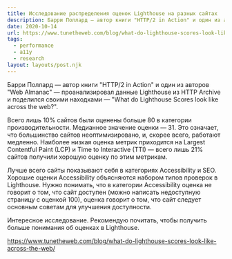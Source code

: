 ```yaml
---
title: Исследование распределения оценок Lighthouse на разных сайтах
description: Барри Поллард — автор книги "HTTP/2 in Action" и один из авторов "Web Almanac" — проанализировал данные Lighthouse из HTTP Archive и поделился своими находками
date: 2020-10-14
url: https://www.tunetheweb.com/blog/what-do-lighthouse-scores-look-like-across-the-web/
tags:
  - performance
  - a11y
  - research
layout: layouts/post.njk
---
```

Барри Поллард — автор книги "HTTP/2 in Action" и один из авторов "Web Almanac" — проанализировал данные Lighthouse из HTTP Archive и поделился своими находками — "What do Lighthouse Scores look like across the web?".

Всего лишь 10% сайтов были оценены больше 80 в категории производительности. Медианное значение оценки — 31. Это означает, что большинство сайтов неоптимизировано, и, скорее всего, работают медленно. Наиболее низкая оценка метрик приходится на Largest Contentful Paint (LCP) и Time to Interactive (TTI) — всего лишь 21% сайтов получили хорошую оценку по этим метрикам.

Лучше всего сайты показывают себя в категориях Accessibility и SEO. Хорошие оценки Accessibility объясняются набором типов проверок в Lighthouse. Нужно понимать, что в категории Accessibility оценка не говорит о том, что сайт доступен (можно написать недоступную страницу с оценкой 100), оценка говорит о том, что сайт следует основным советам для улучшения доступности.

Интересное исследование. Рекомендую почитать, чтобы получить больше понимания об оценках в Lighthouse.

https://www.tunetheweb.com/blog/what-do-lighthouse-scores-look-like-across-the-web/
